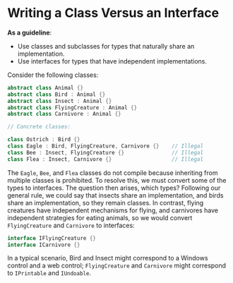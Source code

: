 # Writing a Class Versus an Interface

**As a guideline**:

* Use classes and subclasses for types that naturally share an implementation.
* Use interfaces for types that have independent implementations.

Consider the following classes:

```csharp
abstract class Animal {}
abstract class Bird : Animal {}
abstract class Insect : Animal {}
abstract class FlyingCreature : Animal {}
abstract class Carnivore : Animal {}

// Concrete classes:

class Ostrich : Bird {}
class Eagle : Bird, FlyingCreature, Carnivore {}    // Illegal
class Bee : Insect, FlyingCreature {}               // Illegal
class Flea : Insect, Carnivore {}                   // Illegal
```

The `Eagle`, `Bee`, and `Flea` classes do not compile because inheriting from multiple classes is prohibited. To resolve this, we must convert some of the types to interfaces. The question then arises, which types? Following our general rule, we could say that insects share an implementation, and birds share an implementation, so they remain classes. In contrast, flying creatures have independent mechanisms for flying, and carnivores have independent strategies for eating animals, so we would convert `FlyingCreature` and `Carnivore` to interfaces:

```csharp
interface IFlyingCreature {}
interface ICarnivore {}
```

In a typical scenario, Bird and Insect might correspond to a Windows control and a web control; `FlyingCreature` and `Carnivore` might correspond to `IPrintable` and `IUndoable`.
